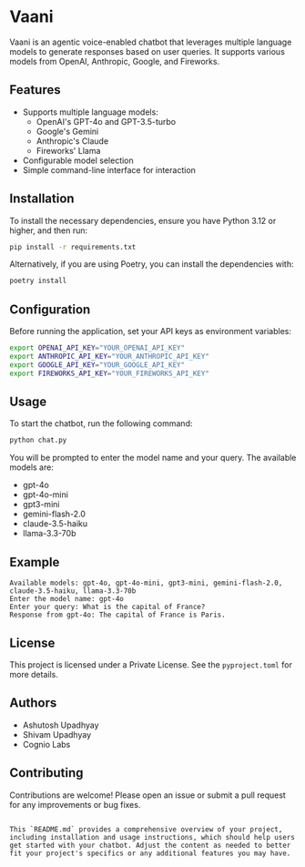 # Vaani

Vaani is an agentic voice-enabled chatbot that leverages multiple language models to generate responses based on user queries. It supports various models from OpenAI, Anthropic, Google, and Fireworks.

## Features

- Supports multiple language models:
  - OpenAI's GPT-4o and GPT-3.5-turbo
  - Google's Gemini
  - Anthropic's Claude
  - Fireworks' Llama
- Configurable model selection
- Simple command-line interface for interaction

## Installation

To install the necessary dependencies, ensure you have Python 3.12 or higher, and then run:

```bash
pip install -r requirements.txt
```

Alternatively, if you are using Poetry, you can install the dependencies with:

```bash
poetry install
```

## Configuration

Before running the application, set your API keys as environment variables:

```bash
export OPENAI_API_KEY="YOUR_OPENAI_API_KEY"
export ANTHROPIC_API_KEY="YOUR_ANTHROPIC_API_KEY"
export GOOGLE_API_KEY="YOUR_GOOGLE_API_KEY"
export FIREWORKS_API_KEY="YOUR_FIREWORKS_API_KEY"
```

## Usage

To start the chatbot, run the following command:

```bash
python chat.py
```

You will be prompted to enter the model name and your query. The available models are:

- gpt-4o
- gpt-4o-mini
- gpt3-mini
- gemini-flash-2.0
- claude-3.5-haiku
- llama-3.3-70b

## Example

```plaintext
Available models: gpt-4o, gpt-4o-mini, gpt3-mini, gemini-flash-2.0, claude-3.5-haiku, llama-3.3-70b
Enter the model name: gpt-4o
Enter your query: What is the capital of France?
Response from gpt-4o: The capital of France is Paris.
```

## License

This project is licensed under a Private License. See the `pyproject.toml` for more details.

## Authors

- Ashutosh Upadhyay
- Shivam Upadhyay
- Cognio Labs

## Contributing

Contributions are welcome! Please open an issue or submit a pull request for any improvements or bug fixes.

```

This `README.md` provides a comprehensive overview of your project, including installation and usage instructions, which should help users get started with your chatbot. Adjust the content as needed to better fit your project's specifics or any additional features you may have.
